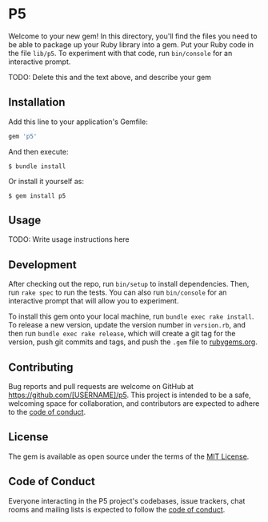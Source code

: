 # P5

Welcome to your new gem! In this directory, you'll find the files you need to be able to package up your Ruby library into a gem. Put your Ruby code in the file `lib/p5`. To experiment with that code, run `bin/console` for an interactive prompt.

TODO: Delete this and the text above, and describe your gem

## Installation

Add this line to your application's Gemfile:

```ruby
gem 'p5'
```

And then execute:

    $ bundle install

Or install it yourself as:

    $ gem install p5

## Usage

TODO: Write usage instructions here

## Development

After checking out the repo, run `bin/setup` to install dependencies. Then, run `rake spec` to run the tests. You can also run `bin/console` for an interactive prompt that will allow you to experiment.

To install this gem onto your local machine, run `bundle exec rake install`. To release a new version, update the version number in `version.rb`, and then run `bundle exec rake release`, which will create a git tag for the version, push git commits and tags, and push the `.gem` file to [rubygems.org](https://rubygems.org).

## Contributing

Bug reports and pull requests are welcome on GitHub at https://github.com/[USERNAME]/p5. This project is intended to be a safe, welcoming space for collaboration, and contributors are expected to adhere to the [code of conduct](https://github.com/[USERNAME]/p5/blob/master/CODE_OF_CONDUCT.md).


## License

The gem is available as open source under the terms of the [MIT License](https://opensource.org/licenses/MIT).

## Code of Conduct

Everyone interacting in the P5 project's codebases, issue trackers, chat rooms and mailing lists is expected to follow the [code of conduct](https://github.com/[USERNAME]/p5/blob/master/CODE_OF_CONDUCT.md).
